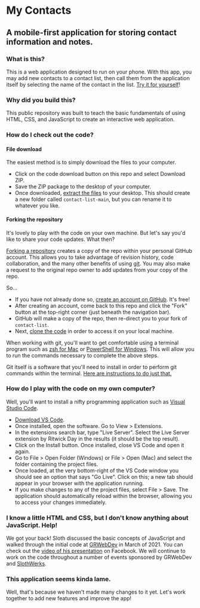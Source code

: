 # My Contacts
## A mobile-first application for storing contact information and notes.

### What is this?
This is a web application designed to run on your phone.  With this app, you may add new contacts to a contact list, then call them from the application itself by selecting the name of the contact in the list.  [Try it for yourself](https://slothwerks-studio.github.io/contact-list/)!

### Why did you build this?
This public repository was built to teach the basic fundamentals of using HTML, CSS, and JavaScript to create an interactive web application.

### How do I check out the code?

#### File download
The easiest method is to simply download the files to your computer.

- Click on the code download button on this repo and select Download ZIP.
- Save the ZIP package to the desktop of your computer.
- Once downloaded, [extract the files](https://www.sweetwater.com/sweetcare/articles/how-to-zip-and-unzip-files/) to your desktop.  This should create a new folder called `contact-list-main`, but you can rename it to whatever you like.

#### Forking the repository
It's lovely to play with the code on your own machine.  But let's say you'd like to share your code updates.  What then?

[Forking a repository](https://docs.github.com/en/github/getting-started-with-github/fork-a-repo) creates a copy of the repo within your personal GitHub account.  This allows you to take advantage of revision history, code collaboration, and the many other benefits of using [git](https://git-scm.com/).  You may also make a request to the original repo owner to add updates from your copy of the repo.

So...

- If you have not already done so, [create an account on GitHub](https://github.com/join).  It's free!
- After creating an account, come back to this repo and click the "Fork" button at the top-right corner (just beneath the navigation bar).
- GitHub will make a copy of the repo, then re-direct you to your fork of `contact-list`.
- Next, [clone the code](https://docs.github.com/en/github/creating-cloning-and-archiving-repositories/cloning-a-repository) in order to access it on your local machine.

When working with git, you'll want to get comfortable using a terminal program such as [zsh for Mac](https://www.howtogeek.com/682770/how-to-open-the-terminal-on-a-mac/) or [PowerShell for Windows](https://www.howtogeek.com/662611/9-ways-to-open-powershell-in-windows-10/).  This will allow you to run the commands necessary to complete the above steps.

Git itself is a software that you'll need to install in order to perform git commands within the terminal.  [Here are instructions to do just that.](https://git-scm.com/book/en/v2/Getting-Started-Installing-Git)
### How do I play with the code on my own computer?
Well, you'll want to install a nifty programming application such as [Visual Studio Code](https://code.visualstudio.com/).

- [Download VS Code](https://code.visualstudio.com/download).
- Once installed, open the software.  Go to View > Extensions.
- In the extensions search bar, type "Live Server".  Select the Live Server extension by Ritwick Day in the results (it should be the top result).
- Click on the Install button.  Once installed, close VS Code and open it again.
- Go to File > Open Folder (Windows) or File > Open (Mac) and select the folder containing the project files.
- Once loaded, at the very bottom-right of the VS Code window you should see an option that says "Go Live".  Click on this; a new tab should appear in your browser with the application running.
- If you make changes to any of the project files, select File > Save.  The application should automatically reload within the browser, allowing you to access your changes immediately.

### I know a little HTML and CSS, but I don't know anything about JavaScript.  Help!
We got your back!  Sloth discussed the basic concepts of JavaScript and walked through the initial code at [GRWebDev](https://www.meetup.com/grwebdev/) in March of 2021.  You can check out the [video of his presentation](https://www.facebook.com/182139175163955/videos/455547239117005) on Facebook.  We will continue to work on the code throughout a number of events sponsored by GRWebDev and [SlothWerks](https://slothwerks.com/).

### This application seems kinda lame.
Well, that's because we haven't made many changes to it yet.  Let's work together to add new features and improve the app!


